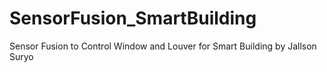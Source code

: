 # SensorFusion_SmartBuilding
Sensor Fusion to Control Window and Louver for Smart Building by Jallson Suryo
